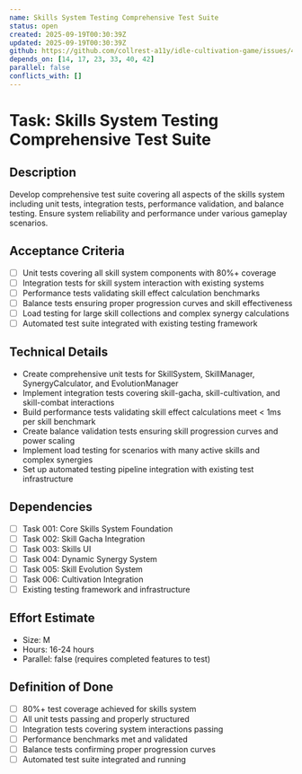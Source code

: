 ```yaml
---
name: Skills System Testing Comprehensive Test Suite
status: open
created: 2025-09-19T00:30:39Z
updated: 2025-09-19T00:30:39Z
github: https://github.com/collrest-a11y/idle-cultivation-game/issues/44
depends_on: [14, 17, 23, 33, 40, 42]
parallel: false
conflicts_with: []
---
```


# Task: Skills System Testing Comprehensive Test Suite

## Description
Develop comprehensive test suite covering all aspects of the skills system including unit tests, integration tests, performance validation, and balance testing. Ensure system reliability and performance under various gameplay scenarios.

## Acceptance Criteria
- [ ] Unit tests covering all skill system components with 80%+ coverage
- [ ] Integration tests for skill system interaction with existing systems
- [ ] Performance tests validating skill effect calculation benchmarks
- [ ] Balance tests ensuring proper progression curves and skill effectiveness
- [ ] Load testing for large skill collections and complex synergy calculations
- [ ] Automated test suite integrated with existing testing framework

## Technical Details
- Create comprehensive unit tests for SkillSystem, SkillManager, SynergyCalculator, and EvolutionManager
- Implement integration tests covering skill-gacha, skill-cultivation, and skill-combat interactions
- Build performance tests validating skill effect calculations meet < 1ms per skill benchmark
- Create balance validation tests ensuring skill progression curves and power scaling
- Implement load testing for scenarios with many active skills and complex synergies
- Set up automated testing pipeline integration with existing test infrastructure

## Dependencies
- [ ] Task 001: Core Skills System Foundation
- [ ] Task 002: Skill Gacha Integration
- [ ] Task 003: Skills UI
- [ ] Task 004: Dynamic Synergy System
- [ ] Task 005: Skill Evolution System
- [ ] Task 006: Cultivation Integration
- [ ] Existing testing framework and infrastructure

## Effort Estimate
- Size: M
- Hours: 16-24 hours
- Parallel: false (requires completed features to test)

## Definition of Done
- [ ] 80%+ test coverage achieved for skills system
- [ ] All unit tests passing and properly structured
- [ ] Integration tests covering system interactions passing
- [ ] Performance benchmarks met and validated
- [ ] Balance tests confirming proper progression curves
- [ ] Automated test suite integrated and running